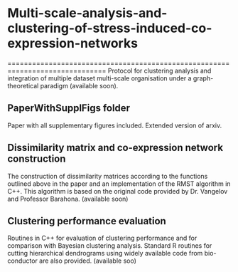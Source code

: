 # Multi-scale-analysis-and-clustering-of-stress-induced-co-expression-networks
==============================================================================
Protocol for clustering analysis and integration of multiple dataset multi-scale organisation under a graph-theoretical paradigm (available soon).

PaperWithSupplFigs folder
-------------------------
Paper with all supplementary figures included. Extended version of arxiv. 


Dissimilarity matrix and co-expression network construction
-----------------------------------------------------------
The construction of dissimilarity matrices according to the functions outlined above in the paper and an implementation of the RMST algorithm in C++. This algorithm is based on the original code provided by Dr. Vangelov and Professor Barahona. (available soon)


Clustering performance evaluation
---------------------------------
Routines in C++ for evaluation of clustering performance and for comparison with Bayesian clustering analysis. Standard R routines for cutting hierarchical dendrograms using widely available code from bio-conductor are also provided. (available soo)
